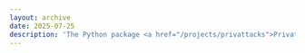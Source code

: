 ```yaml
---
layout: archive
date: 2025-07-25
description: 'The Python package <a href="/projects/privattacks">Privattacks</a> for evaluating privacy risks in tabular datasets is now available!'
---
```

